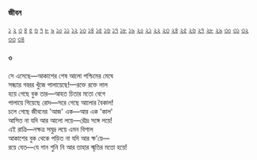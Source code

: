### জীবন
  [১](2.10.0.jeebon-1.md) [২](2.10.1.jeebon-2.md) [৩](2.10.2.jeebon-3.md) [৪](2.10.3.jeebon-4.md) [৫](2.10.4.jeebon-5.md) [৬](2.10.5.jeebon-6.md) [৭](2.10.6.jeebon-7.md) [৮](2.10.7.jeebon-8.md) [৯](2.10.8.jeebon-9.md) [১০](2.10.9.jeebon-10.md) [১১](2.10.10.jeebon-11.md) [১২](2.10.11.jeebon-12.md) [১৩](2.10.12.jeebon-13.md) [১৪](2.10.13.jeebon-14.md) [১৫](2.10.14.jeebon-15.md) [১৬](2.10.15.jeebon-16.md) [১৭](2.10.16.jeebon-17.md) [১৮](2.10.17.jeebon-18.md) [১৯](2.10.18.jeebon-19.md) [২০](2.10.19.jeebon-20.md) [২১](2.10.20.jeebon-21.md) [২২](2.10.21.jeebon-22.md) [২৩](2.10.22.jeebon-23.md) [২৪](2.10.23.jeebon-24.md) [২৫](2.10.24.jeebon-25.md) [২৬](2.10.25.jeebon-26.md) [২৭](2.10.26.jeebon-27.md) [২৮](2.10.27.jeebon-28.md) [২৯](2.10.28.jeebon-29.md) [৩০](2.10.29.jeebon-30.md) [৩১](2.10.30.jeebon-31.md) [৩২](2.10.31.jeebon-32.md) [৩৩](2.10.32.jeebon-33.md) [৩৪](2.10.33.jeebon-34.md)
#### ৩
সে এসেছে—আকাশের শেষ আলো পশ্চিমের মেঘে  
সন্ধ্যার গহ্বর খুঁজে পালায়েছে!—রক্তে রক্তে লাল  
হয়ে গেছে বুক তার—আহত চিতার মতো বেগে  
পালায়ে গিয়েছে রোদ—সরে গেছে আলোর বৈকাল!  
চলে গেছে জীবনের 'আজ' এক—আর এক 'কাল'  
আসিত না যদি আর আলো লয়ে—রৌদ্র সঙ্গে লয়ে!  
এই রাত্রি—নক্ষত্র সমুদ্র লয়ে এমন বিশাল  
আকাশের বুক থেকে পড়িত না যদি আর ক্ষ’য়ে—  
রয়ে যেত—যে গান শুনি নি আর তাহার স্মৃতির মতো হয়ে!   